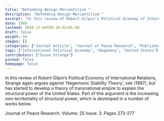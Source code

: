 ```yaml
---
title: "Defending Benign Mercantilism "
description: "Defending Benign Mercantilism "
excerpt: "In this review of Robert Gilpin’s Political Economy of International Relations, Strange again argues against ‘Hegemonic Stability Theory’, see (1987), but has started to develop a theory of transnational empire to explain the structural power of the United States. Part of this argument is the increasing non-territoriality of structural power, which is developed in a number of works below."
date: 1988
lastmod: 2020-11-04T09:19:42+01:00
draft: false
weight: 50
images: []
categories: ["Journal Article", "Journal of Peace Research", "Publisher: SAGE Journals"]
tags: ["International Political Economy", "Hegemony", "United States"]
contributors: ["Susan Strange"]
pinned: false
homepage: false
---
```


In this review of Robert Gilpin’s Political Economy of International Relations, Strange again argues against ‘Hegemonic Stability Theory’, see (1987), but has started to develop a theory of transnational empire to explain the structural power of the United States. Part of this argument is the increasing non-territoriality of structural power, which is developed in a number of works below.

Journal of Peace Research. Volume: 25 Issue: 3. Pages 273-277